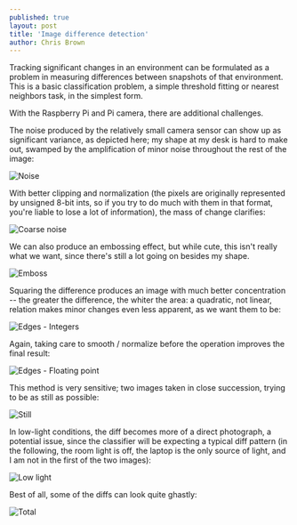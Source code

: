 ```yaml
---
published: true
layout: post
title: 'Image difference detection'
author: Chris Brown
---
```


Tracking significant changes in an environment can be formulated as a problem in measuring differences between snapshots of that environment. This is a basic classification problem, a simple threshold fitting or nearest neighbors task, in the simplest form.

With the Raspberry Pi and Pi camera, there are additional challenges.

The noise produced by the relatively small camera sensor can show up as significant variance, as depicted here; my shape at my desk is hard to make out, swamped by the amplification of minor noise throughout the rest of the image:

![Noise](/pi-eye/attachments/image-diffs/noise.jpg)

With better clipping and normalization (the pixels are originally represented by unsigned 8-bit ints, so if you try to do much with them in that format, you're liable to lose a lot of information), the mass of change clarifies:

![Coarse noise](/pi-eye/attachments/image-diffs/coarse-noise.jpg)

We can also produce an embossing effect, but while cute, this isn't really what we want, since there's still a lot going on besides my shape.

![Emboss](/pi-eye/attachments/image-diffs/emboss.jpg)

Squaring the difference produces an image with much better concentration -- the greater the difference, the whiter the area: a quadratic, not linear, relation makes minor changes even less apparent, as we want them to be:

![Edges - Integers](/pi-eye/attachments/image-diffs/edges-integers.jpg)

Again, taking care to smooth / normalize before the operation improves the final result:

![Edges - Floating point](/pi-eye/attachments/image-diffs/edges-floats.jpg)

This method is very sensitive; two images taken in close succession, trying to be as still as possible:

![Still](/pi-eye/attachments/image-diffs/still.jpg)

In low-light conditions, the diff becomes more of a direct photograph, a potential issue, since the classifier will be expecting a typical diff pattern (in the following, the room light is off, the laptop is the only source of light, and I am not in the first of the two images):

![Low light](/pi-eye/attachments/image-diffs/dark.jpg)

Best of all, some of the diffs can look quite ghastly:

![Total](/pi-eye/attachments/image-diffs/total.jpg)

